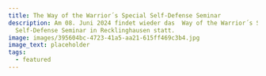 ```yaml
---
title: The Way of the Warrior´s Special Self-Defense Seminar
description: Am 08. Juni 2024 findet wieder das  Way of the Warrior´s Special
  Self-Defense Seminar in Recklinghausen statt.
image: images/395604bc-4723-41a5-aa21-615ff469c3b4.jpg
image_text: placeholder
tags:
  - featured
---
```

